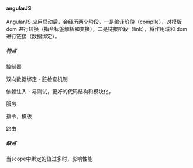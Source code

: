 #### angularJS

AngularJS 应用启动后，会经历两个阶段。一是编译阶段（compile），对模版 dom 进行转换（指令标签解析和变换），二是链接阶段（link），将作用域和 dom 进行链接（数据绑定）。


##### 特点

控制器

双向数据绑定 - 脏检查机制

依赖注入 - 易测试，更好的代码结构和模块化，

服务

指令，模版

路由




##### 缺点

当scope中绑定的值过多时，影响性能